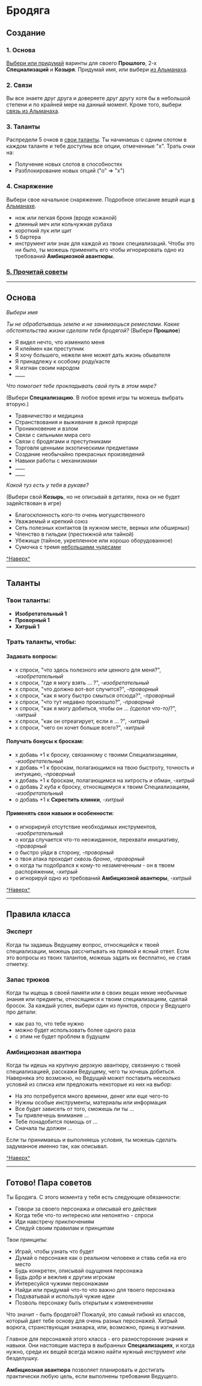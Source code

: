 # Бродяга <a name="top"></a>

## Создание

### 1. Основа

[Выбери или придумай](#basics) варинты для своего **Прошлого**, 2-х **Специализаций** и **Козыря**. Придумай имя, или выбери [из Альманаха](../one-page.md#names).

### 2. Связи

Вы все знаете друг друга и доверяете друг другу хотя бы в небольшой степени и по крайней мере на данный момент. Кроме того, выбери [связь из Альманаха](../one-page.md#bonds).

### 3. Таланты

Распредели 5 очков в [свои таланты](#abilities). Ты начинаешь с одним слотом в каждом таланте и тебе доступны все опции, отмеченные "х". Трать очки на:

- Получение новых слотов в способностях
- Разблокирование новых опций ("о" => "х")

### 4. Снаряжение

Выбери свое начальное снаряжение. Подробное описание вещей ищи [в Альманахе](../one-page.md#items).

- нож _или_ легкая броня (вроде кожаной)
- длинный меч _или_ кольчужная рубаха
- короткий лук _или_ щит
- 5 бартера
- инструмент _или_ знак для каждой из твоих специализаций. Чтобы это ни было, ты можешь применить его чтобы игнорировать одно из требований **Амбициозной авантюры**.

### [5. Прочитай советы](#advice)

---

## <a name="basics"></a>Основа

_Выбери имя_

_Ты не обрабатывашь землю и не занимаешься ремеслами. Какие обстоятельства жизни сделали тебя бродягой?_ (Выбери **Прошлое**)

- Я видел нечто, что изменило меня
- Я клеймен как преступник
- Я хочу большего, нежели мне может дать жизнь обывателя
- Я принадлежу к особому роду/касте
- Я изгнан своим народом
- \_\_\_\_

_Что помогает тебе прокладывать свой путь в этом мире?_

(Выбери **Специализацию**. В любое время игры ты можешь выбрать вторую.)

- Травничество и медицина
- Странствования и выживание в дикой природе
- Проникновение и взлом
- Связи с сильными мира сего
- Связи с бродягами и преступниками
- Торговля ценными экзотическими предметами
- Создание необычайно прекрасных произведений
- Навыки работы с механизмами
- \_\_\_\_
- \_\_\_\_

_Какой туз есть у тебя в рукаве?_

(Выбери свой **Козырь**, но не описывай в деталях, пока он не будет задействован в игре)

- Благосклонность кого-то очень могущественного
- Уважаемый и крепкий союз
- Сеть полезных контактов (в нужном месте, верных или обширных)
- Членство в гильдии (престижной или тайной)
- Убежище (тайное, укрепленное или хорошо оборудованное)
- Сумочка с тремя [небольшими чудесами](../one-page.md#wonders)

[^Наверх^](#top)

---

## <a name="abilities"></a>Таланты

### Твои таланты:

- **Изобретательный 1**
- **Проворный 1**
- **Хитрый 1**

### Трать таланты, чтобы:

#### Задавать вопросы:

- х спроси, "что здесь полезного или ценного для меня?", _-изобретательный_
- х спроси, "где я могу взять ... ?", _-изобретательный_
- х спроси, "что должно вот-вот случится?", _-проворный_
- х спроси, "как я могу быстро смыться отсюда?", _-проворный_
- х спроси, "что тут недавно произошло?", _-проворный_
- х спроси, "как я могу добиться, чтобы он ... _(сделал что-то)_?", _-хитрый_
- х спроси, "как он отреагирует, если я ... ?", _-хитрый_
- х спроси, "чего он хочет больше всего?", _-хитрый_

#### Получать бонусы к броскам:

- х добавь +1 к броску, связанному с твоими Специализациями, _-изобретательный_
- х добавь +1 к броскам, полагающимся на твою быстроту, точность и интуицию, _-проворный_
- х добавь +1 к броскам, полагающимся на хитрость и обман, _-хитрый_
- о добавь 2 куба к броску, относящемуся к твоим Специализациям, _-изобретательный_
- о добавь +1 к **Скрестить клинки**, _-хитрый_

#### Применять свои навыки и особенности:

- о игноририуй отсутствие необходимых инструментов, _-изобретательный_
- о когда случается что-то неожиданное, перехвати инициативу, _-проворный_
- о быстро уйди в сторону, _-проворный_
- о твоя атака проходит _сквозь броню_, _-проворный_
- о когда ты подобрался к кому-то незамеченным - он в твоем распоряжении, _-хитрый_
- о игнорируй одно из требований **Амбициозной авантюры**, _-хитрый_

[^Наверх^](#top)

---

## Правила класса

### **Эксперт**

Когда ты задаешь Ведущему вопрос, относящийся к твоей специализации, можешь рассчитывать на прямой и ясный ответ. Если это вопросы из твоих талантов, можешь задать их бесплатно, не ставя отметку.

### **Запас трюков**

Когда ты ищещь в своей памяти или в своих вещах некие необычные знания или предметы, относящиеся к твоим специализациям, сделай бросок. За каждый успех, выбери один из пунктов, спроси у Ведущего про детали:

- как раз то, что тебе нужно
- можно будет использовать более одного раза
- с этим не будет проблем в будущем

### **Амбициозная авантюра**

Когда ты идешь на крупную дерзкую авантюру, связанную с твоей специализацией, расскажи Ведущему, чего ты хочешь добиться. Наверняка это возможно, но Ведущий может поставить несколько условий из списка или предложить некоторые из них на выбор:

- На это потребуется много времени, денег или еще чего-то
- Нужны особые инструменты, материалы или информация
- Все будет зависеть от того, сможешь ли ты ...
- Ты привлечешь внимание ...
- Тебе понадобится помощь от ...
- Сначала ты должен ...

Если ты принимаешь и выполняешь условия, ты можешь сделать задуманное именно так, как описывал.

[^Наверх^](#top)

---

## <a name="advice"></a>Готово! Пара советов

Ты Бродяга. С этого момента у тебя есть следующие обязанности:

- Говори за своего персонажа и описывай его действия
- Когда тебе что-то интересно или непонятно - спроси
- Иди навстречу приключениям
- Следуй своим правилам и принципам

Твои принципы:

- Играй, чтобы узнать что будет
- Думай о персонаже как о реальном человеке и ставь себя на его место
- Будь конкретен, описывай ощущения персонажа
- Будь добр и вежлив к другим игрокам
- Интересуйся чужими персонажами
- Найди или придумай что-то что важно для твоего персонажа
- Подхватывай и используй чужие идеи
- Позволь персонажу быть открытым к измененениям

Что значит - быть бродягой? Пожалуй, это самый гибкий из классов, который дает тебе основу для очень разных персонажей. Хитрый ворюга, странствующая знахарка, или, возможно, принц в изгнании.

Главное для персонажей этого класса - его разносторонние знания и навыки. Они настоящие мастера в выбранных **Специализациях**, и когда нужно, среди их вещей всегда можно найти нужный инструмент или безделушку.

**Амбициозная авантюра** позволяет планировать и достигать практически любую цель, если выполнены требования Ведущего.
